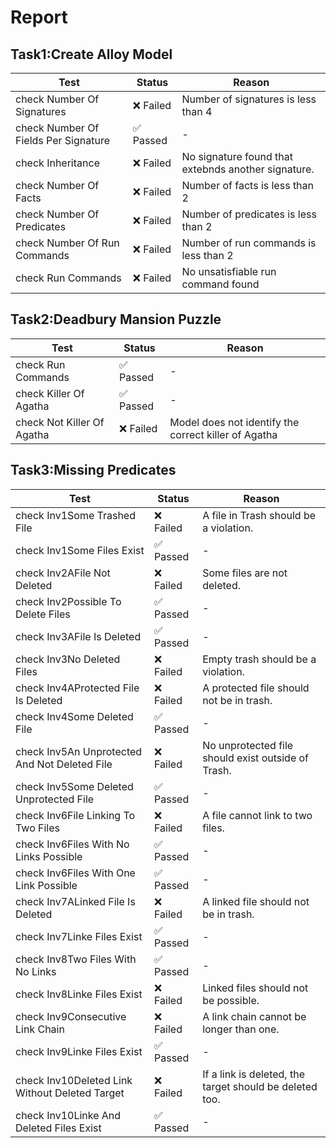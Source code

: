 
# Report

## Task1:Create Alloy Model

| Test | Status | Reason |
| --- | --- | --- |
| check Number Of Signatures | ❌ Failed |  Number of signatures is less than 4  |
| check Number Of Fields Per Signature | ✅ Passed | - |
| check Inheritance | ❌ Failed |  No signature found that extebnds another signature. |
| check Number Of Facts | ❌ Failed |  Number of facts is less than 2  |
| check Number Of Predicates | ❌ Failed |  Number of predicates is less than 2  |
| check Number Of Run Commands | ❌ Failed |  Number of run commands is less than 2  |
| check Run Commands | ❌ Failed |  No unsatisfiable run command found  |
## Task2:Deadbury Mansion Puzzle

| Test | Status | Reason |
| --- | --- | --- |
| check Run Commands | ✅ Passed | - |
| check Killer Of Agatha | ✅ Passed | - |
| check Not Killer Of Agatha | ❌ Failed |  Model does not identify the correct killer of Agatha |
## Task3:Missing Predicates

| Test | Status | Reason |
| --- | --- | --- |
| check Inv1Some Trashed File | ❌ Failed |  A file in Trash should be a violation.  |
| check Inv1Some Files Exist | ✅ Passed | - |
| check Inv2AFile Not Deleted | ❌ Failed |  Some files are not deleted.  |
| check Inv2Possible To Delete Files | ✅ Passed | - |
| check Inv3AFile Is Deleted | ✅ Passed | - |
| check Inv3No Deleted Files | ❌ Failed |  Empty trash should be a violation.  |
| check Inv4AProtected File Is Deleted | ❌ Failed |  A protected file should not be in trash.  |
| check Inv4Some Deleted File | ✅ Passed | - |
| check Inv5An Unprotected And Not Deleted File | ❌ Failed |  No unprotected file should exist outside of Trash.  |
| check Inv5Some Deleted Unprotected File | ✅ Passed | - |
| check Inv6File Linking To Two Files | ❌ Failed |  A file cannot link to two files.  |
| check Inv6Files With No Links Possible | ✅ Passed | - |
| check Inv6Files With One Link Possible | ✅ Passed | - |
| check Inv7ALinked File Is Deleted | ❌ Failed |  A linked file should not be in trash.  |
| check Inv7Linke Files Exist | ✅ Passed | - |
| check Inv8Two Files With No Links | ✅ Passed | - |
| check Inv8Linke Files Exist | ❌ Failed |  Linked files should not be possible.  |
| check Inv9Consecutive Link Chain | ❌ Failed |  A link chain cannot be longer than one.  |
| check Inv9Linke Files Exist | ✅ Passed | - |
| check Inv10Deleted Link Without Deleted Target | ❌ Failed |  If a link is deleted, the target should be deleted too.  |
| check Inv10Linke And Deleted Files Exist | ✅ Passed | - |

